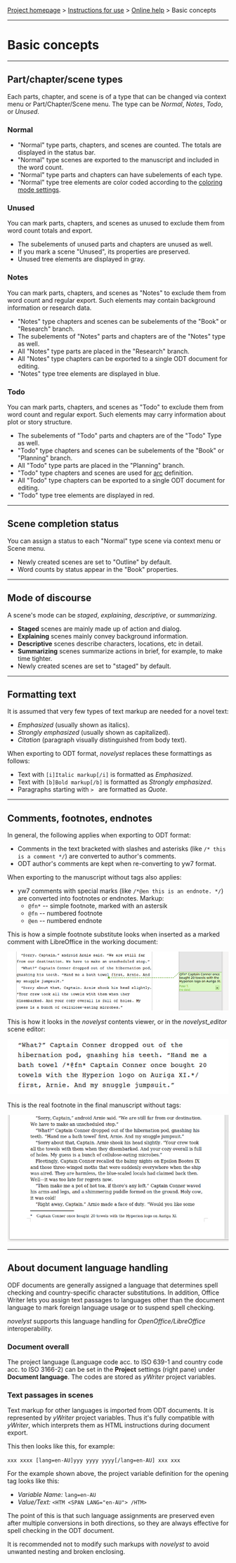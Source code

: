 [Project homepage](../index) > [Instructions for use](../usage) > [Online help](help) > Basic concepts

--- 

# Basic concepts

---

## Part/chapter/scene types

Each parts, chapter, and scene  is of a type that can be changed via context menu or Part/Chapter/Scene menu. 
The type can be *Normal*, *Notes*, *Todo*, or *Unused*.

### Normal

- "Normal" type parts, chapters, and scenes are counted. The totals are displayed in the status bar.
- "Normal" type scenes are exported to the manuscript and included in the word count. 
- "Normal" type parts and chapters can have subelements of each type. 
- "Normal" type tree elements are color coded according to the [coloring mode settings](tools_menu#coloring-mode).

### Unused

You can mark parts, chapters, and scenes as unused to exclude them from word count totals and export.

- The subelements of unused parts and chapters are unused as well.
- If you mark a scene "Unused", its properties are preserved. 
- Unused tree elements are displayed in gray.

### Notes

You can mark parts, chapters, and scenes as "Notes" to exclude them from word count and regular export. 
Such elements may contain background information or research data.

- "Notes" type chapters and scenes can be subelements of the "Book" or "Research" branch. 
- The subelements of "Notes" parts and chapters are of the "Notes" type as well.
- All "Notes" type parts are placed in the "Research" branch.
- All "Notes" type chapters can be exported to a single ODT document for editing.
- "Notes" type tree elements are displayed in blue.

### Todo

You can mark parts, chapters, and scenes as "Todo" to exclude them from word count and regular export. 
Such elements may carry information about plot or story structure.

- The subelements of "Todo" parts and chapters are of the "Todo" Type as well.
- "Todo" type chapters and scenes can be subelements of the "Book" or "Planning" branch.
- All "Todo" type parts are placed in the "Planning" branch.
- "Todo" type chapters and scenes are used for [arc](arcs) definition.
- All "Todo" type chapters can be exported to a single ODT document for editing.
- "Todo" type tree elements are displayed in red.

---

## Scene completion status

You can assign a status to each "Normal" type scene via context menu or Scene menu.

- Newly created scenes are set to "Outline" by default.
- Word counts by status appear in the "Book" properties.

---

## Mode of discourse

A scene's mode can be *staged*, *explaining*, *descriptive*, or *summarizing*.

- **Staged** scenes are mainly made up of action and dialog.
- **Explaining** scenes mainly convey background information.
- **Descriptive** scenes describe characters, locations, etc in detail.
- **Summarizing** scenes summarize actions in brief, for example, to make time tighter.
- Newly created scenes are set to "staged" by default.

---

## Formatting text

It is assumed that very few types of text markup are needed for a novel text:

- *Emphasized* (usually shown as italics).
- *Strongly emphasized* (usually shown as capitalized).
- *Citation* (paragraph visually distinguished from body text).

When exporting to ODT format, *novelyst* replaces these formattings as follows: 

- Text with `[i]Italic markup[/i]` is formatted as *Emphasized*.
- Text with `[b]Bold markup[/b]` is formatted as *Strongly emphasized*. 
- Paragraphs starting with `> ` are formatted as *Quote*.

---

## Comments, footnotes, endnotes

In general, the following applies when exporting to ODT format:

-   Comments in the text bracketed with slashes and asterisks (like
    `/* this is a comment */`) are converted to author's comments.
-   ODT author's comments are kept when re-converting to yw7 format. 

When exporting to the manuscript without tags also applies:

-   yw7 comments with special marks (like `/*@en this is an endnote. */`) 
    are converted into footnotes or endnotes. Markup:
    - `@fn*` -- simple footnote, marked with an astersik
    - `@fn` -- numbered footnote
    - `@en` -- numbered endnote   

This is how a simple footnote substitute looks when inserted as a marked comment with LibreOffice in the working document:

![Screenshot](../Screenshots/footnote01.png)

This is how it looks in the *novelyst* contents viewer, or in the *novelyst_editor* scene editor:

![Screenshot](../Screenshots/footnote03.png)

This is the real footnote in the final manuscript without tags:

![Screenshot](../Screenshots/footnote02.png)

---

## About document language handling

ODF documents are generally assigned a language that determines spell checking and country-specific character substitutions. In addition, Office Writer lets you assign text passages to languages other than the document language to mark foreign language usage or to suspend spell checking. 

*novelyst* supports this language handling for *OpenOffice/LibreOffice* interoperability.

### Document overall

The project language (Language code acc. to ISO 639-1 and country code acc. to ISO 3166-2) can be set in the **Project** settings (right pane) under **Document language**. The codes are stored as *yWriter* project variables. 

### Text passages in scenes

Text markup for other languages is imported from ODT documents. It is represented by *yWriter* project variables. Thus it's fully compatible with *yWriter*, which interprets them as HTML instructions during document export.

This then looks like this, for example:

`xxx xxxx [lang=en-AU]yyy yyyy yyyy[/lang=en-AU] xxx xxx` 

For the example shown above, the project variable definition for the opening tag looks like this: 

- *Variable Name:* `lang=en-AU` 
- *Value/Text:* `<HTM <SPAN LANG="en-AU"> /HTM>`

The point of this is that such language assignments are preserved even after multiple conversions in both directions, so they are always effective for spell checking in the ODT document.

It is recommended not to modify such markups with *novelyst* to avoid unwanted nesting and broken enclosing. 

